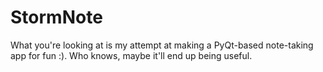 # StormNote

What you're looking at is my attempt at making a PyQt-based note-taking app for fun :). Who knows, maybe it'll end up being useful.
